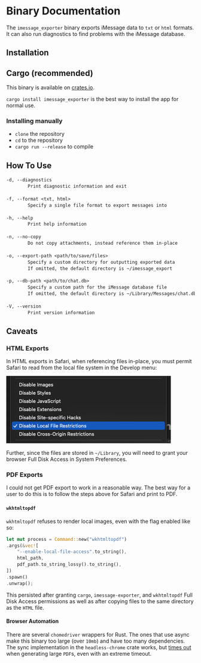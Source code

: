 # Binary Documentation

The `imessage_exporter` binary exports iMessage data to `txt` or `html` formats. It can also run diagnostics to find problems with the iMessage database.

## Installation

## Cargo (recommended)

This binary is available on [crates.io](https://crates.io/crates/imessage-exporter).

`cargo install imessage_exporter` is the best way to install the app for normal use.

### Installing manually

- `clone` the repository
- `cd` to the repository
- `cargo run --release` to compile

## How To Use

```txt
-d, --diagnostics
        Print diagnostic information and exit

-f, --format <txt, html>
        Specify a single file format to export messages into

-h, --help
        Print help information

-n, --no-copy
        Do not copy attachments, instead reference them in-place

-o, --export-path <path/to/save/files>
        Specify a custom directory for outputting exported data
        If omitted, the default directory is ~/imessage_export

-p, --db-path <path/to/chat.db>
        Specify a custom path for the iMessage database file
        If omitted, the default directory is ~/Library/Messages/chat.db

-V, --version
        Print version information
```

## Caveats

### HTML Exports

In HTML exports in Safari, when referencing files in-place, you must permit Safari to read from the local file system in the Develop menu:

![](../docs/binary/img/safari_local_file_restrictions.png)

Further, since the files are stored in `~/Library`, you will need to grant your browser Full Disk Access in System Preferences.

### PDF Exports

I could not get PDF export to work in a reasonable way. The best way for a user to do this is to follow the steps above for Safari and print to PDF.

#### `wkhtmltopdf`

`wkhtmltopdf` refuses to render local images, even with the flag enabled like so:

```rust
let mut process = Command::new("wkhtmltopdf")
.args(&vec![
    "--enable-local-file-access".to_string(),
    html_path,
    pdf_path.to_string_lossy().to_string(),
])
.spawn()
.unwrap();
```

This persisted after granting `cargo`, `imessage-exporter`, and `wkhtmltopdf` Full Disk Access permissions as well as after copying files to the same directory as the `HTML` file.

#### Browser Automation

There are several `chomedriver` wrappers for Rust. The ones that use async make this binary too large (over `10mb`) and have too many dependencies. The sync implementation in the `headless-chrome` crate works, but [times out](https://github.com/atroche/rust-headless-chrome/issues/319) when generating large `PDF`s, even with an extreme timeout.
